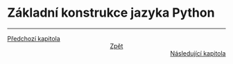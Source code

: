 # Základní konstrukce jazyka Python


---

<div style="text-align: left"  > <a href="collections.md">Předchozí kapitola        </a> </div>
<div style="text-align: center"> <a href="../README.md">Zpět                 </a> </div>
<div style="text-align: right" > <a href="turtle.md">Následující kapitola </a> </div>
